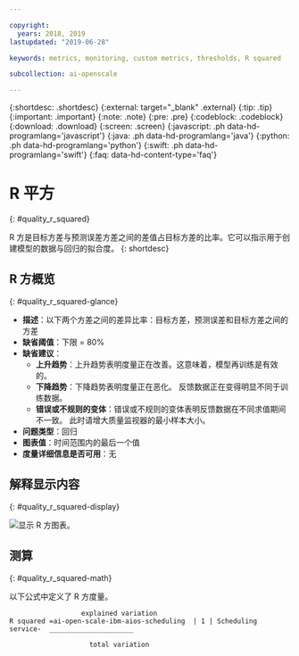 ```yaml
---

copyright:
  years: 2018, 2019
lastupdated: "2019-06-28"

keywords: metrics, monitoring, custom metrics, thresholds, R squared

subcollection: ai-openscale

---
```


{:shortdesc: .shortdesc}
{:external: target="_blank" .external}
{:tip: .tip}
{:important: .important}
{:note: .note}
{:pre: .pre}
{:codeblock: .codeblock}
{:download: .download}
{:screen: .screen}
{:javascript: .ph data-hd-programlang='javascript'}
{:java: .ph data-hd-programlang='java'}
{:python: .ph data-hd-programlang='python'}
{:swift: .ph data-hd-programlang='swift'}
{:faq: data-hd-content-type='faq'}

# R 平方
{: #quality_r_squared}

R 方是目标方差与预测误差方差之间的差值占目标方差的比率。它可以指示用于创建模型的数据与回归的拟合度。
{: shortdesc}

## R 方概览
{: #quality_r_squared-glance}

- **描述**：以下两个方差之间的差异比率：目标方差，预测误差和目标方差之间的方差
- **缺省阈值**：下限 = 80%
- **缺省建议**：
   - **上升趋势**：上升趋势表明度量正在改善。这意味着，模型再训练是有效的。
   - **下降趋势**：下降趋势表明度量正在恶化。 反馈数据正在变得明显不同于训练数据。
   - **错误或不规则的变体**：错误或不规则的变体表明反馈数据在不同求值期间不一致。 此时请增大质量监视器的最小样本大小。
- **问题类型**：回归
- **图表值**：时间范围内的最后一个值
- **度量详细信息是否可用**：无

## 解释显示内容
{: #quality_r_squared-display}

![显示 R 方图表。](images/xxxx.png)

## 测算
{: #quality_r_squared-math}

以下公式中定义了 R 方度量。

```
                  explained variation
R squared =ai-open-scale-ibm-aios-scheduling  | 1 | Scheduling service-  _____________________

                    total variation
```
